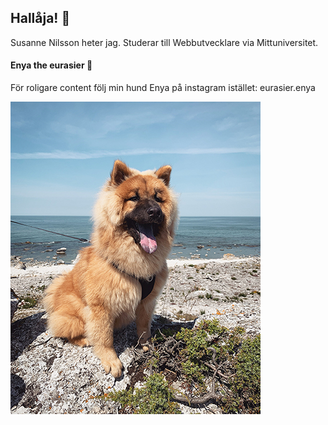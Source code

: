 ## Hallåja! 👋

Susanne Nilsson heter jag.
Studerar till Webbutvecklare via Mittuniversitet.

#### Enya the eurasier 🐶
För roligare content följ min hund Enya på instagram istället: eurasier.enya


![alt text](https://github.com/kiwiguard/kiwiguard/blob/master/enya_the_dog.jpg "Enya the dog at Fårö, Gotland")


<!--
**kiwiguard/kiwiguard** is a ✨ _special_ ✨ repository because its `README.md` (this file) appears on your GitHub profile.

Here are some ideas to get you started:

- 🔭 I’m currently working on ...
- 🌱 I’m currently learning ...
- 👯 I’m looking to collaborate on ...
- 🤔 I’m looking for help with ...
- 💬 Ask me about ...
- 📫 How to reach me: ...
- 😄 Pronouns: ...
- ⚡ Fun fact: ...
-->
